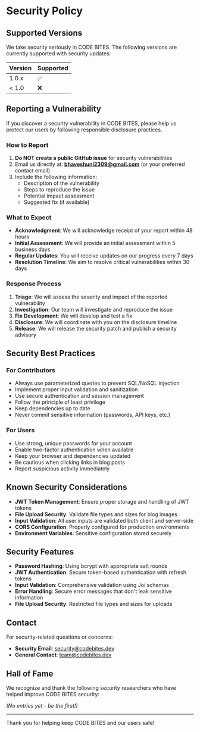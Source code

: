# Security Policy

## Supported Versions

We take security seriously in CODE BITES. The following versions are currently supported with security updates:

| Version | Supported          |
| ------- | ------------------ |
| 1.0.x   | :white_check_mark: |
| < 1.0   | :x:                |

## Reporting a Vulnerability

If you discover a security vulnerability in CODE BITES, please help us protect our users by following responsible disclosure practices.

### How to Report

1. **Do NOT create a public GitHub issue** for security vulnerabilities
2. Email us directly at: **bhaveshuni2309@gmail.com** (or your preferred contact email)
3. Include the following information:
   - Description of the vulnerability
   - Steps to reproduce the issue
   - Potential impact assessment
   - Suggested fix (if available)

### What to Expect

- **Acknowledgment**: We will acknowledge receipt of your report within 48 hours
- **Initial Assessment**: We will provide an initial assessment within 5 business days
- **Regular Updates**: You will receive updates on our progress every 7 days
- **Resolution Timeline**: We aim to resolve critical vulnerabilities within 30 days

### Response Process

1. **Triage**: We will assess the severity and impact of the reported vulnerability
2. **Investigation**: Our team will investigate and reproduce the issue
3. **Fix Development**: We will develop and test a fix
4. **Disclosure**: We will coordinate with you on the disclosure timeline
5. **Release**: We will release the security patch and publish a security advisory

## Security Best Practices

### For Contributors

- Always use parameterized queries to prevent SQL/NoSQL injection
- Implement proper input validation and sanitization
- Use secure authentication and session management
- Follow the principle of least privilege
- Keep dependencies up to date
- Never commit sensitive information (passwords, API keys, etc.)

### For Users

- Use strong, unique passwords for your account
- Enable two-factor authentication when available
- Keep your browser and dependencies updated
- Be cautious when clicking links in blog posts
- Report suspicious activity immediately

## Known Security Considerations

- **JWT Token Management**: Ensure proper storage and handling of JWT tokens
- **File Upload Security**: Validate file types and sizes for blog images
- **Input Validation**: All user inputs are validated both client and server-side
- **CORS Configuration**: Properly configured for production environments
- **Environment Variables**: Sensitive configuration stored securely

## Security Features

- **Password Hashing**: Using bcrypt with appropriate salt rounds
- **JWT Authentication**: Secure token-based authentication with refresh tokens
- **Input Validation**: Comprehensive validation using Joi schemas
- **Error Handling**: Secure error messages that don't leak sensitive information
- **File Upload Security**: Restricted file types and sizes for uploads

## Contact

For security-related questions or concerns:
- **Security Email**: security@codebites.dev
- **General Contact**: team@codebites.dev

## Hall of Fame

We recognize and thank the following security researchers who have helped improve CODE BITES security:

*(No entries yet - be the first!)*

---

Thank you for helping keep CODE BITES and our users safe!